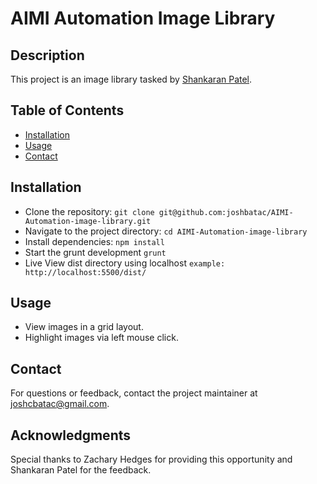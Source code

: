 # AIMI Automation Image Library

## Description
This project is an image library tasked by [Shankaran Patel](https://bitbucket.org/shankaran/image-library/src/main/).

## Table of Contents
- [Installation](#linkinstallation)
- [Usage](#usage)
- [Contact](#contact)

## Installation
- Clone the repository: `git clone git@github.com:joshbatac/AIMI-Automation-image-library.git`
- Navigate to the project directory: `cd AIMI-Automation-image-library`
- Install dependencies: `npm install`
- Start the grunt development `grunt`
- Live View dist directory using localhost `example: http://localhost:5500/dist/`
## Usage
- View images in a grid layout.
- Highlight images via left mouse click.

## Contact
For questions or feedback, contact the project maintainer at [joshcbatac@gmail.com](mailto:joshcbatac@gmail.com).

## Acknowledgments
Special thanks to Zachary Hedges for providing this opportunity and Shankaran Patel for the feedback.
